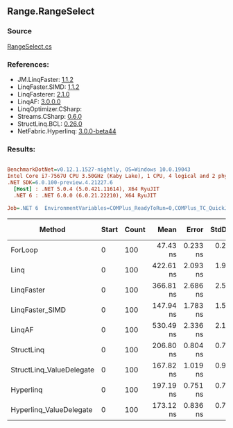 ﻿## Range.RangeSelect

### Source
[RangeSelect.cs](../LinqBenchmarks/Range/RangeSelect.cs)

### References:
- JM.LinqFaster: [1.1.2](https://www.nuget.org/packages/JM.LinqFaster/1.1.2)
- LinqFaster.SIMD: [1.1.2](https://www.nuget.org/packages/LinqFaster.SIMD/1.0.3)
- LinqFasterer: [2.1.0](https://www.nuget.org/packages/LinqFasterer/2.1.0)
- LinqAF: [3.0.0.0](https://www.nuget.org/packages/LinqAF/3.0.0.0)
- LinqOptimizer.CSharp: [](https://www.nuget.org/packages/LinqOptimizer.CSharp/)
- Streams.CSharp: [0.6.0](https://www.nuget.org/packages/Streams.CSharp/0.6.0)
- StructLinq.BCL: [0.26.0](https://www.nuget.org/packages/StructLinq/0.26.0)
- NetFabric.Hyperlinq: [3.0.0-beta44](https://www.nuget.org/packages/NetFabric.Hyperlinq/3.0.0-beta44)

### Results:
``` ini

BenchmarkDotNet=v0.12.1.1527-nightly, OS=Windows 10.0.19043
Intel Core i7-7567U CPU 3.50GHz (Kaby Lake), 1 CPU, 4 logical and 2 physical cores
.NET SDK=6.0.100-preview.4.21227.6
  [Host] : .NET 5.0.4 (5.0.421.11614), X64 RyuJIT
  .NET 6 : .NET 6.0.0 (6.0.21.22210), X64 RyuJIT

Job=.NET 6  EnvironmentVariables=COMPlus_ReadyToRun=0,COMPlus_TC_QuickJitForLoops=1,COMPlus_TieredPGO=1  Runtime=.NET 6.0  

```
|                   Method | Start | Count |      Mean |    Error |   StdDev | Ratio | RatioSD |  Gen 0 | Gen 1 | Gen 2 | Allocated |
|------------------------- |------ |------ |----------:|---------:|---------:|------:|--------:|-------:|------:|------:|----------:|
|                  ForLoop |     0 |   100 |  47.43 ns | 0.233 ns | 0.218 ns |  1.00 |    0.00 |      - |     - |     - |         - |
|                     Linq |     0 |   100 | 422.61 ns | 2.093 ns | 1.958 ns |  8.91 |    0.05 | 0.0420 |     - |     - |      88 B |
|               LinqFaster |     0 |   100 | 366.81 ns | 2.686 ns | 2.512 ns |  7.73 |    0.06 | 0.4053 |     - |     - |     848 B |
|          LinqFaster_SIMD |     0 |   100 | 147.94 ns | 1.783 ns | 1.581 ns |  3.12 |    0.04 | 0.4053 |     - |     - |     848 B |
|                   LinqAF |     0 |   100 | 530.49 ns | 2.336 ns | 2.185 ns | 11.19 |    0.08 |      - |     - |     - |         - |
|               StructLinq |     0 |   100 | 206.80 ns | 0.804 ns | 0.752 ns |  4.36 |    0.03 | 0.0114 |     - |     - |      24 B |
| StructLinq_ValueDelegate |     0 |   100 | 167.82 ns | 1.019 ns | 0.953 ns |  3.54 |    0.03 |      - |     - |     - |         - |
|                Hyperlinq |     0 |   100 | 197.19 ns | 0.751 ns | 0.702 ns |  4.16 |    0.02 |      - |     - |     - |         - |
|  Hyperlinq_ValueDelegate |     0 |   100 | 173.12 ns | 0.836 ns | 0.782 ns |  3.65 |    0.03 |      - |     - |     - |         - |
